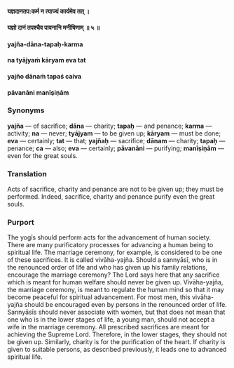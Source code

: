 #### यज्ञदानतप:कर्म न त्याज्यं कार्यमेव तत् ।
#### यज्ञो दानं तपश्चैव पावनानि मनीषिणाम् ॥ ५ ॥

#### yajña-dāna-tapaḥ-karma
#### na tyājyaṁ kāryam eva tat
#### yajño dānaṁ tapaś caiva
#### pāvanāni manīṣiṇām

### Synonyms

**yajña** — of sacrifice; **dāna** — charity; **tapaḥ** — and penance; **karma** — activity; **na** — never; **tyājyam** — to be given up; **kāryam** — must be done; **eva** — certainly; **tat** — that; **yajñaḥ** — sacrifice; **dānam** — charity; **tapaḥ** — penance; **ca** — also; **eva** — certainly; **pāvanāni** — purifying; **manīṣiṇām** — even for the great souls.

### Translation

Acts of sacrifice, charity and penance are not to be given up; they must be performed. Indeed, sacrifice, charity and penance purify even the great souls.

### Purport

The yogīs should perform acts for the advancement of human society. There are many purificatory processes for advancing a human being to spiritual life. The marriage ceremony, for example, is considered to be one of these sacrifices. It is called vivāha-yajña. Should a sannyāsī, who is in the renounced order of life and who has given up his family relations, encourage the marriage ceremony? The Lord says here that any sacrifice which is meant for human welfare should never be given up. Vivāha-yajña, the marriage ceremony, is meant to regulate the human mind so that it may become peaceful for spiritual advancement. For most men, this vivāha-yajña should be encouraged even by persons in the renounced order of life. Sannyāsīs should never associate with women, but that does not mean that one who is in the lower stages of life, a young man, should not accept a wife in the marriage ceremony. All prescribed sacrifices are meant for achieving the Supreme Lord. Therefore, in the lower stages, they should not be given up. Similarly, charity is for the purification of the heart. If charity is given to suitable persons, as described previously, it leads one to advanced spiritual life.